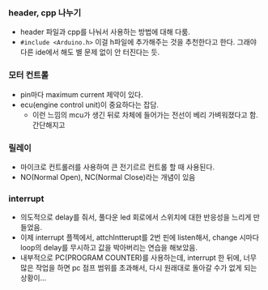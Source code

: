 ### header, cpp 나누기

- header 파일과 cpp를 나눠서 사용하는 방법에 대해 다룸.
- `#include <Arduino.h>` 이걸 h파일에 추가해주는 것을 추천한다고 한다. 그래야 다른 ide에서 해도 별 문제 없이 안 터진다는 듯.

### 모터 컨트롤

- pin마다 maximum current 제약이 있다.
- ecu(engine control unit)이 중요하다는 잡담.
  - 이런 느낌의 mcu가 생긴 뒤로 차체에 들어가는 전선이 베리 가벼워졌다고 함. 간단해지고

### 릴레이

- 마이크로 컨트롤러를 사용하여 큰 전기르르 컨트롤 할 때 사용된다.
- NO(Normal Open), NC(Normal Close)라는 개념이 있음

### interrupt

- 의도적으로 delay를 줘서, 풀다운 led 회로에서 스위치에 대한 반응성을 느리게 만들었음.
- 이제 interrupt 플젝에서, attchIntterupt를 2번 핀에 listen해서, change 시마다 loop의 delay를 무시하고 값을 박아버리는 연습을 해보았음.
- 내부적으로 PC(PROGRAM COUNTER)를 사용하는데, interrupt 한 뒤에, 너무 많은 작업을 하면 pc 점프 범위를 초과해서, 다시 원래대로 돌아갈 수가 없게 되는 상황이...
